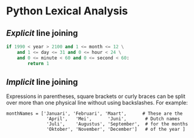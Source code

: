 # Python Lexical Analysis

## ***Explicit*** line joining

```python
if 1990 < year > 2100 and 1 <= month <= 12 \
    and 1 <= day <= 31 and 0 <= hour < 24 \
    and 0 <= minute < 60 and 0 <= second < 60:
        return 1
```

## ***Implicit*** line joining

Expressions in parentheses, square brackets or curly braces can be 
split over more than one physical line without using backslashes. For example:

```
monthNames = ['Januari', 'Februari', 'Maart',      # These are the
               'April',   'Mei',      'Juni',       # Dutch names
               'Juli',    'Augustus', 'September',  # for the months
               'Oktober', 'November', 'December']   # of the year ]
```

## 

